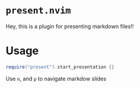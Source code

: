 # `present.nvim`

Hey, this is a plugin for presenting markdown files!!

# Usage

```lua
require("present").start_presentation {}
```

Use `n`, and `p` to navigate markdow slides
